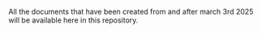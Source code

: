 All the documents that have been created from and after march 3rd 2025 will be available here in this repository.
